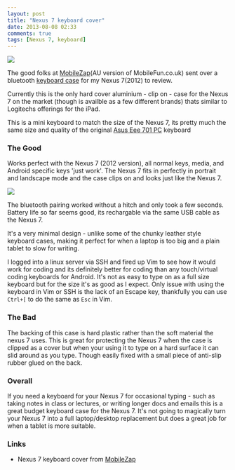 ```yaml
---
layout: post
title: "Nexus 7 keyboard cover"
date: 2013-08-08 02:33
comments: true
tags: [Nexus 7, keyboard]
---
```

![]( https://googledrive.com/host/0B3qPjbk9su5uS1dCcElaVTZ5YUE/IMG_3075_small.jpg )

The good folks at [MobileZap][2](AU version of MobileFun.co.uk) sent over a bluetooth [keyboard case][1] for my Nexus 7(2012) to review. 

Currently this is the only hard cover aluminium - clip on - case for the Nexus 7 on the market
(though is availble as a few different brands) thats similar to Logitechs offerings for the iPad.

This is a mini keyboard to match the size of the Nexus 7, its pretty much the same size and quality of the original
[Asus Eee 701 PC](https://www.google.com.au/search?q=eeepc+701) keyboard

### The Good

Works perfect with the Nexus 7 (2012 version), all normal keys, media, and Android specific keys 'just work'.  The Nexus 7 fits in perfectly in portrait
and landscape mode and the case clips on and looks just like the Nexus 7.

![](https://googledrive.com/host/0B3qPjbk9su5uS1dCcElaVTZ5YUE/IMG_3093_small.jpg )

The bluetooth pairing worked without a hitch and only took a few seconds. Battery life so far seems good, its rechargable via the same
USB cable as the Nexus 7.

It's a very minimal design - unlike some of the chunky leather style keyboard cases, making it perfect for when a 
laptop is too big and a plain tablet to slow for writing.

I logged into a linux server via SSH and fired up Vim to see how it would work for coding and its definitely better 
for coding than any touch/virtual coding keyboards for Android. It's not as easy to type on as a full size keyboard
but for the size it's as good as I expect.  Only issue with using the keyboard in Vim or SSH is the lack of an Escape key, thankfully you
can use `Ctrl+[` to do the same as `Esc` in Vim.

### The Bad

The backing of this case is hard plastic rather than the soft material the nexus 7 uses.  This 
is great for protecting the Nexus 7 when the case is clipped as a cover but when
your using it to type on a hard surface it can slid around as you type. Though easily fixed 
with a small piece of anti-slip rubber glued on the back.

### Overall

If you need a keyboard for your Nexus 7 for occasional typing - such as taking notes in class or lectures, or writing 
longer docs and emails this is a great budget keyboard case for the Nexus 7.  It's not going to magically turn your Nexus 7 into
a full laptop/desktop replacement but does a great job for when a tablet is more suitable.

### Links

 * Nexus 7 keyboard cover from [MobileZap][1]







[1]: http://www.mobilezap.com.au/37024-bluetooth-keyboard-and-case-for-google-nexus-7-asus.html  "Nexus 7 keyboard - MobileZap"
[2]: http://www.mobilezap.com.au/31223/electronics/nexus-7/cases.htm "MobileZap"
